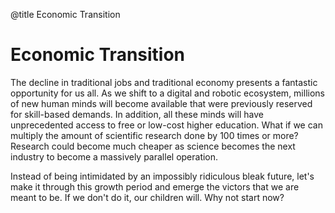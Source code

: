 @title Economic Transition

# Economic Transition

The decline in traditional jobs and traditional economy presents a fantastic opportunity for us all. As we shift to a digital and robotic ecosystem, millions of new human minds will become available that were previously reserved for skill-based demands. In addition, all these minds will have unprecedented access to free or low-cost higher education. What if we can multiply the amount of scientific research done by 100 times or more? Research could become much cheaper as science becomes the next industry to become a massively parallel operation.

Instead of being intimidated by an impossibly ridiculous bleak future, let's make it through this growth period and emerge the victors that we are meant to be. If we don't do it, our children will. Why not start now?